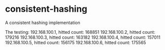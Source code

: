 # consistent-hashing
A consistent hashing implementation

The testing:
192.168.100.1, hitted count: 168851
192.168.100.2, hitted count: 179216
192.168.100.3, hitted count: 163182
192.168.100.4, hitted count: 157011
192.168.100.5, hitted count: 156175
192.168.100.6, hitted count: 175565
